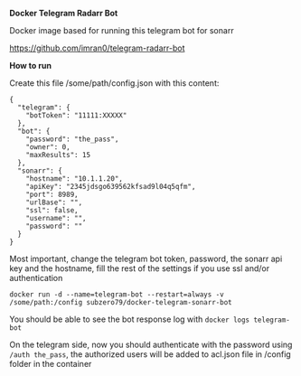 **Docker Telegram Radarr Bot**

Docker image based for running this telegram bot for sonarr 

https://github.com/imran0/telegram-radarr-bot

**How to run**

Create this file /some/path/config.json with this content:

```
{
  "telegram": {
    "botToken": "11111:XXXXX"
  },
  "bot": {
    "password": "the_pass",
    "owner": 0,
    "maxResults": 15
  },
  "sonarr": {
    "hostname": "10.1.1.20",
    "apiKey": "2345jdsgo639562kfsad9l04q5qfm",
    "port": 8989,
    "urlBase": "",
    "ssl": false,
    "username": "",
    "password": ""
  }
}
```

Most important, change the telegram bot token, password, the sonarr api key and the hostname, fill the rest of the settings if you use ssl and/or authentication

```docker run -d --name=telegram-bot --restart=always -v /some/path:/config subzero79/docker-telegram-sonarr-bot```

You should be able to see the bot response log with ```docker logs telegram-bot```

On the telegram side, now you should authenticate with the password using ```/auth the_pass```, the authorized users will be added to acl.json file in /config folder in the container

